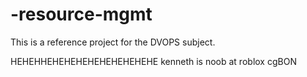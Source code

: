 # -resource-mgmt
 This is a reference project for the DVOPS subject.

 HEHEHHEHEHEHEHEHEHEHEHEHE
 kenneth is noob at roblox
 cgBON
